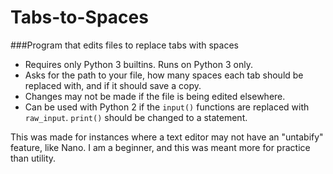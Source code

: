 # Tabs-to-Spaces
###Program that edits files to replace tabs with spaces

- Requires only Python 3 builtins. Runs on Python 3 only.
- Asks for the path to your file, how many spaces each tab should be replaced with, and if it should save a copy.
- Changes may not be made if the file is being edited elsewhere.
- Can be used with Python 2 if the `input()` functions are replaced with `raw_input`. `print()` should be changed to a statement.

This was made for instances where a text editor may not have an "untabify" feature, like Nano.
I am a beginner, and this was meant more for practice than utility.

